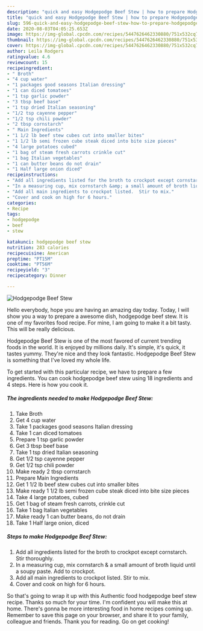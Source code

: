 ```yaml
---
description: "quick and easy Hodgepodge Beef Stew | how to prepare Hodgepodge Beef Stew"
title: "quick and easy Hodgepodge Beef Stew | how to prepare Hodgepodge Beef Stew"
slug: 596-quick-and-easy-hodgepodge-beef-stew-how-to-prepare-hodgepodge-beef-stew
date: 2020-08-03T04:05:25.653Z
image: https://img-global.cpcdn.com/recipes/5447626462330880/751x532cq70/hodgepodge-beef-stew-recipe-main-photo.jpg
thumbnail: https://img-global.cpcdn.com/recipes/5447626462330880/751x532cq70/hodgepodge-beef-stew-recipe-main-photo.jpg
cover: https://img-global.cpcdn.com/recipes/5447626462330880/751x532cq70/hodgepodge-beef-stew-recipe-main-photo.jpg
author: Leila Rodgers
ratingvalue: 4.6
reviewcount: 15
recipeingredient:
- " Broth"
- "4 cup water"
- "1 packages good seasons Italian dressing"
- "1 can diced tomatoes"
- "1 tsp garlic powder"
- "3 tbsp beef base"
- "1 tsp dried Italian seasoning"
- "1/2 tsp cayenne pepper"
- "1/2 tsp chili powder"
- "2 tbsp cornstarch"
- " Main Ingredients"
- "1 1/2 lb beef stew cubes cut into smaller bites"
- "1 1/2 lb semi frozen cube steak diced into bite size pieces"
- "4 large potatoes cubed"
- "1 bag of steam fresh carrots crinkle cut"
- "1 bag Italian vegetables"
- "1 can butter beans do not drain"
- "1 Half large onion diced"
recipeinstructions:
- "Add all ingredients listed for the broth to crockpot except cornstarch.  Stir thoroughly."
- "In a measuring cup, mix cornstarch &amp; a small amount of broth liquid until a soupy paste.  Add to crockpot."
- "Add all main ingredients to crockpot listed.  Stir to mix."
- "Cover and cook on high for 6 hours."
categories:
- Recipe
tags:
- hodgepodge
- beef
- stew

katakunci: hodgepodge beef stew 
nutrition: 283 calories
recipecuisine: American
preptime: "PT15M"
cooktime: "PT56M"
recipeyield: "3"
recipecategory: Dinner

---
```



![Hodgepodge Beef Stew](https://img-global.cpcdn.com/recipes/5447626462330880/751x532cq70/hodgepodge-beef-stew-recipe-main-photo.jpg)

Hello everybody, hope you are having an amazing day today. Today, I will show you a way to prepare a awesome dish, hodgepodge beef stew. It is one of my favorites food recipe. For mine, I am going to make it a bit tasty. This will be really delicious.



Hodgepodge Beef Stew is one of the most favored of current trending foods in the world. It is enjoyed by millions daily. It's simple, it's quick, it tastes yummy. They're nice and they look fantastic. Hodgepodge Beef Stew is something that I've loved my whole life.


To get started with this particular recipe, we have to prepare a few ingredients. You can cook hodgepodge beef stew using 18 ingredients and 4 steps. Here is how you cook it.

<!--inarticleads1-->

##### The ingredients needed to make Hodgepodge Beef Stew:

1. Take  Broth
1. Get 4 cup water
1. Take 1 packages good seasons Italian dressing
1. Take 1 can diced tomatoes
1. Prepare 1 tsp garlic powder
1. Get 3 tbsp beef base
1. Take 1 tsp dried Italian seasoning
1. Get 1/2 tsp cayenne pepper
1. Get 1/2 tsp chili powder
1. Make ready 2 tbsp cornstarch
1. Prepare  Main Ingredients
1. Get 1 1/2 lb beef stew cubes cut into smaller bites
1. Make ready 1 1/2 lb semi frozen cube steak diced into bite size pieces
1. Take 4 large potatoes, cubed
1. Get 1 bag of steam fresh carrots, crinkle cut
1. Take 1 bag Italian vegetables
1. Make ready 1 can butter beans, do not drain
1. Take 1 Half large onion, diced




<!--inarticleads2-->

##### Steps to make Hodgepodge Beef Stew:

1. Add all ingredients listed for the broth to crockpot except cornstarch.  Stir thoroughly.
1. In a measuring cup, mix cornstarch &amp; a small amount of broth liquid until a soupy paste.  Add to crockpot.
1. Add all main ingredients to crockpot listed.  Stir to mix.
1. Cover and cook on high for 6 hours.




So that's going to wrap it up with this Authentic food hodgepodge beef stew recipe. Thanks so much for your time. I'm confident you will make this at home. There's gonna be more interesting food in home recipes coming up. Remember to save this page on your browser, and share it to your family, colleague and friends. Thank you for reading. Go on get cooking!
